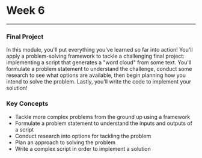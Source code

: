 # Week 6 

<hr>

### Final Project

In this module, you'll put everything you've learned so far into action! You'll apply a problem-solving framework to tackle a challenging final project: implementing a script that generates a "word cloud" from some text. You'll formulate a problem statement to understand the challenge, conduct some research to see what options are available, then begin planning how you intend to solve the problem. Lastly, you'll write the code to implement your solution!

### Key Concepts
* Tackle more complex problems from the ground up using a framework
* Formulate a problem statement to understand the inputs and outputs of a script
* Conduct research into options for tackling the problem
* Plan an approach to solving the problem
* Write a complex script in order to implement a solution